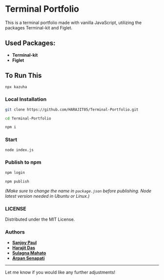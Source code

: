 # Terminal Portfolio

This is a terminal portfolio made with vanilla JavaScript, utilizing the packages Terminal-kit and Figlet.

## Used Packages:

- **Terminal-kit**
- **Figlet**

## To Run This
```bash
npx kazuha
```

### Local Installation
```bash
git clone https://github.com/HARAJIT05/Terminal-Portfolio.git
```
```bash
cd Terminal-Portfolio
```
```bash
npm i
```

### Start

```bash
node index.js
```

### Publish to npm
```bash
npm login
```
```bash
npm publish
```
*(Make sure to change the name in `package.json` before publishing. Node latest version needed in Ubuntu or Linux.)*

### LICENSE
Distributed under the MIT License.

### Authors
- **[Sanjoy Paul](https://github.com/SANJOY-PAUL-0981)**
- **[Harajit Das](https://github.com/HARAJIT05)**
- **[Sulagna Mahato](https://github.com/SulagnaMahato)**
- **[Arpan Senapati](https://github.com/senapati5)**
---

Let me know if you would like any further adjustments!

